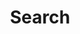 ---
title: Search
layout: search # necessary for search
# url: /archive
# description: "Description for Search"
summary: "search"
placeholder: "placeholder text in search input box"
---